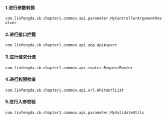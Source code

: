 #### 1.进行参数转换
``` com.linfengda.sb.chapter1.common.api.parameter.MyControllerArgumentResolver ```
#### 2.进行接口拦截
``` com.linfengda.sb.chapter1.common.api.aop.ApiAspect ```
#### 3.进行请求分流
``` com.linfengda.sb.chapter1.common.api.router.RequestRouter ```
#### 4.进行权限检查
``` com.linfengda.sb.chapter1.common.api.url.WhiteUrlList ```
#### 5.进行入参校验
``` com.linfengda.sb.chapter1.common.api.parameter.MyValidateUtils ```

